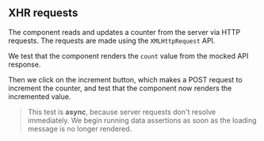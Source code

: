 ## XHR requests

The component reads and updates a counter from the server via HTTP requests. The requests are made using the `XMLHttpRequest` API.

We test that the component renders the `count` value from the mocked API response.

Then we click on the increment button, which makes a POST request to increment the counter, and test that the component now renders the incremented value.

> This test is **async**, because server requests don't resolve immediately. We begin running data assertions as soon as the loading message is no longer rendered.
